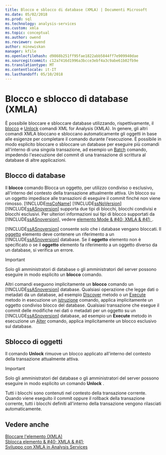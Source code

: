 ```yaml
---
title: Blocco e sblocco di database (XMLA) | Documenti Microsoft
ms.date: 05/02/2018
ms.prod: sql
ms.technology: analysis-services
ms.custom: xmla
ms.topic: conceptual
ms.author: owend
ms.reviewer: owend
author: minewiskan
manager: kfile
ms.openlocfilehash: d9868b251ff95fae1822abb5844ff7e909940dae
ms.sourcegitcommit: c12a7416d1996a3bcce3ebf4a3c9abe61b02fb9e
ms.translationtype: MT
ms.contentlocale: it-IT
ms.lasthandoff: 05/10/2018
---
```

# <a name="locking-and-unlocking-databases-xmla"></a>Blocco e sblocco di database (XMLA)
  È possibile bloccare e sbloccare database utilizzando, rispettivamente, il [blocco](../../analysis-services/xmla/xml-elements-commands/lock-element-xmla.md) e [Unlock](../../analysis-services/xmla/xml-elements-commands/unlock-element-xmla.md) comandi XML for Analysis (XMLA). In genere, gli altri comandi XMLA bloccano e sbloccano automaticamente gli oggetti in base alle esigenze per completare il comando durante l'esecuzione. È possibile in modo esplicito bloccare o sbloccare un database per eseguire più comandi all'interno di una singola transazione, ad esempio un [Batch](../../analysis-services/xmla/xml-elements-commands/batch-element-xmla.md) comando, impedendo l'esecuzione del commit di una transazione di scrittura al database di altre applicazioni.  
  
## <a name="locking-databases"></a>Blocco di database  
 Il **blocco** comando Blocca un oggetto, per utilizzo condiviso o esclusivo, all'interno del contesto della transazione attualmente attiva. Un blocco su un oggetto impedisce alle transazioni di eseguire il commit finché non viene rimosso. [!INCLUDE[msCoName](../../includes/msconame-md.md)] [!INCLUDE[ssNoVersion](../../includes/ssnoversion-md.md)] [!INCLUDE[ssASnoversion](../../includes/ssasnoversion-md.md)] supporta due tipi di blocchi, blocchi condivisi e blocchi esclusivi. Per ulteriori informazioni sui tipi di blocco supportati da [!INCLUDE[ssASnoversion](../../includes/ssasnoversion-md.md)], vedere [elemento Mode & #40; XMLA & #41; ](../../analysis-services/xmla/xml-elements-properties/mode-element-xmla.md).  
  
 [!INCLUDE[ssASnoversion](../../includes/ssasnoversion-md.md)] consente solo che i database vengano bloccati. Il [oggetto](../../analysis-services/xmla/xml-elements-properties/object-element-xmla.md) elemento deve contenere un riferimento a un [!INCLUDE[ssASnoversion](../../includes/ssasnoversion-md.md)] database. Se il **oggetto** elemento non è specificato o se il **oggetto** elemento fa riferimento a un oggetto diverso da un database, si verifica un errore.  
  
> [!IMPORTANT]  
>  Solo gli amministratori di database o gli amministratori del server possono eseguire in modo esplicito un **blocco** comando.  
  
 Altri comandi eseguono implicitamente un **blocco** comando un [!INCLUDE[ssASnoversion](../../includes/ssasnoversion-md.md)] database. Qualsiasi operazione che legge dati o metadati da un database, ad esempio [Discover](../../analysis-services/xmla/xml-elements-methods-discover.md) metodo o un [Execute](../../analysis-services/xmla/xml-elements-methods-execute.md) metodo in esecuzione un [istruzione](../../analysis-services/xmla/xml-elements-commands/statement-element-xmla.md) comando, applica implicitamente un oggetto condiviso blocco del database. Qualsiasi transazione che esegue il commit delle modifiche nei dati o metadati per un oggetto su un [!INCLUDE[ssASnoversion](../../includes/ssasnoversion-md.md)] database, ad esempio un **Execute** metodo in esecuzione un [Alter](../../analysis-services/xmla/xml-elements-commands/alter-element-xmla.md) comando, applica implicitamente un blocco esclusivo sul database.  
  
## <a name="unlocking-objects"></a>Sblocco di oggetti  
 Il comando **Unlock** rimuove un blocco applicato all'interno del contesto della transazione attualmente attiva.  
  
> [!IMPORTANT]  
>  Solo gli amministratori del database o gli amministratori del server possono eseguire in modo esplicito un comando **Unlock** .  
  
 Tutti i blocchi sono contenuti nel contesto della transazione corrente. Quando viene eseguito il commit oppure il rollback della transazione corrente, tutti i blocchi definiti all'interno della transazione vengono rilasciati automaticamente.  
  
## <a name="see-also"></a>Vedere anche  
 [Bloccare l'elemento &#40;XMLA&#41;](../../analysis-services/xmla/xml-elements-commands/lock-element-xmla.md)   
 [Sblocca elemento & #40; XMLA & #41;](../../analysis-services/xmla/xml-elements-commands/unlock-element-xmla.md)   
 [Sviluppo con XMLA in Analysis Services](../../analysis-services/multidimensional-models-scripting-language-assl-xmla/developing-with-xmla-in-analysis-services.md)  
  
  
